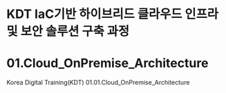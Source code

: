 # KDT IaC기반 하이브리드 클라우드 인프라 및 보안 솔루션 구축 과정 
# 01.Cloud_OnPremise_Architecture
Korea Digital Training(KDT)
01.01.Cloud_OnPremise_Architecture


